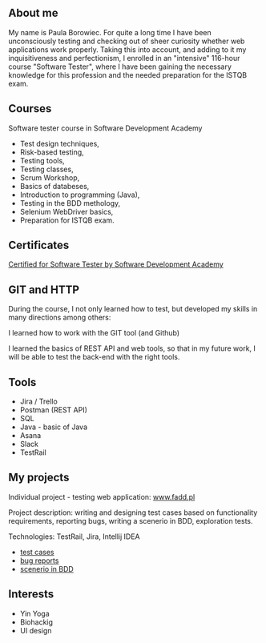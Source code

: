 ## About me

My name is Paula Borowiec. For quite a long time I have been unconsciously testing and checking out of sheer curiosity whether web applications work properly. Taking this into account, and adding to it my inquisitiveness and perfectionism, I enrolled in an "intensive" 116-hour course "Software Tester", where I have been gaining the necessary knowledge for this profession and the needed preparation for the ISTQB exam.
## Courses

Software tester course in Software Development Academy
* Test design techniques,
* Risk-based testing,
* Testing tools,
* Testing classes,
* Scrum Workshop,
* Basics of databeses,
* Introduction to programming (Java),
* Testing in the BDD methology,
* Selenium WebDriver basics,
* Preparation for ISTQB exam.

## Certificates

[Certified for Software Tester by Software Development Academy](https://app.diplomasafe.com/pl-PL/diploma/d8ef2878abdec7b8ec05d86fdabd6243b6da7e9cb)

## GIT and HTTP

During the course, I not only learned how to test, but developed my skills in many directions among others:

I learned how to work with the GIT tool (and Github)

I learned the basics of REST API and web tools, so that in my future work, I will be able to test the back-end with the right tools.

## Tools

* Jira / Trello
* Postman (REST API)
* SQL
* Java - basic of Java
* Asana
* Slack
* TestRail

## My projects

Individual project - testing web application: www.fadd.pl

Project description: writing and designing test cases based on functionality requirements, reporting bugs, writing a scenerio in BDD, exploration tests.

Technologies: TestRail, Jira, Intellij IDEA

* [test cases](https://drive.google.com/drive/u/7/folders/1uA1csHBFTv0RPjlp7VREKZX_hPGME-PD)
* [bug reports](https://drive.google.com/file/d/1uPL4ZDAjrmtD1FhcbvjqAZSi52ZUj2I-/view)
* [scenerio in BDD](https://drive.google.com/drive/u/7/folders/11Z8skE3twJSD87Gkf9CpFGQh-Y7rYNQs)

## Interests

* Yin Yoga
* Biohackig
* UI design
